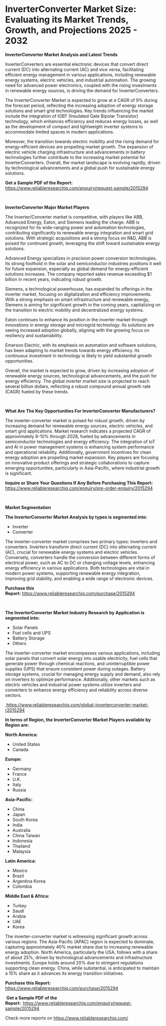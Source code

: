 <p><h1>InverterConverter Market Size: Evaluating its Market Trends, Growth, and Projections 2025 - 2032</h1></p><p><strong>InverterConverter Market Analysis and Latest Trends</strong></p>
<p><p>InverterConverters are essential electronic devices that convert direct current (DC) into alternating current (AC) and vice versa, facilitating efficient energy management in various applications, including renewable energy systems, electric vehicles, and industrial automation. The growing need for advanced power electronics, coupled with the rising investments in renewable energy sources, is driving the demand for InverterConverters.</p><p>The InverterConverter Market is expected to grow at a CAGR of 9% during the forecast period, reflecting the increasing adoption of energy storage solutions and smart grid technologies. Key trends influencing the market include the integration of IGBT (Insulated Gate Bipolar Transistor) technology, which enhances efficiency and reduces energy losses, as well as the development of compact and lightweight inverter systems to accommodate limited spaces in modern applications.</p><p>Moreover, the transition towards electric mobility and the rising demand for energy-efficient devices are propelling market growth. The expansion of electric vehicle charging infrastructure and advancements in battery technologies further contribute to the increasing market potential for InverterConverters. Overall, the market landscape is evolving rapidly, driven by technological advancements and a global push for sustainable energy solutions.</p></p>
<p><strong>Get a Sample PDF of the Report:&nbsp;</strong> <a href="https://www.reliableresearchiq.com/enquiry/request-sample/2015294?utm_campaign=1581&utm_medium=2&utm_source=Github&utm_content=ia&utm_term=17012025&utm_id=inverterconverter">https://www.reliableresearchiq.com/enquiry/request-sample/2015294</a></p>
<p>&nbsp;</p>
<p><strong>InverterConverter Major Market Players</strong></p>
<p><p>The Inverter/Converter market is competitive, with players like ABB, Advanced Energy, Eaton, and Siemens leading the charge. ABB is recognized for its wide-ranging power and automation technologies, contributing significantly to renewable energy integration and smart grid solutions. With strategic acquisitions and a strong focus on R&D, ABB is poised for continued growth, leveraging the shift toward sustainable energy solutions. </p><p>Advanced Energy specializes in precision power conversion technologies. Its strong foothold in the solar and semiconductor industries positions it well for future expansion, especially as global demand for energy-efficient solutions increases. The company reported sales revenue exceeding $1 billion in recent years, indicating robust growth.</p><p>Siemens, a technological powerhouse, has expanded its offerings in the inverter market, focusing on digitalization and efficiency improvements. With a strong emphasis on smart infrastructure and renewable energy, Siemens is aiming for significant growth in the coming years, capitalizing on the transition to electric mobility and decentralized energy systems.</p><p>Eaton continues to enhance its position in the inverter market through innovations in energy storage and microgrid technology. Its solutions are seeing increased adoption globally, aligning with the growing focus on resiliency and sustainability.</p><p>Emerson Electric, with its emphasis on automation and software solutions, has been adapting to market trends towards energy efficiency. Its continuous investment in technology is likely to yield substantial growth opportunities.</p><p>Overall, the market is expected to grow, driven by increasing adoption of renewable energy sources, technological advancements, and the push for energy efficiency. The global inverter market size is projected to reach several billion dollars, reflecting a robust compound annual growth rate (CAGR) fueled by these trends.</p></p>
<p>&nbsp;</p>
<p><strong>What Are The Key Opportunities For InverterConverter Manufacturers?</strong></p>
<p><p>The inverter-converter market is poised for robust growth, driven by increasing demand for renewable energy sources, electric vehicles, and smart grid applications. Market research indicates a projected CAGR of approximately 8-10% through 2028, fueled by advancements in semiconductor technologies and energy efficiency. The integration of IoT and AI in power management systems is enhancing system performance and operational reliability. Additionally, government incentives for clean energy adoption are propelling market expansion. Key players are focusing on innovative product offerings and strategic collaborations to capture emerging opportunities, particularly in Asia-Pacific, where industrial growth is significant.</p></p>
<p><strong>Inquire or Share Your Questions If Any Before Purchasing This Report:</strong> <a href="https://www.reliableresearchiq.com/enquiry/pre-order-enquiry/2015294?utm_campaign=1581&utm_medium=2&utm_source=Github&utm_content=ia&utm_term=17012025&utm_id=inverterconverter">https://www.reliableresearchiq.com/enquiry/pre-order-enquiry/2015294</a></p>
<p>&nbsp;</p>
<p><strong>Market Segmentation</strong></p>
<p><strong>The InverterConverter Market Analysis by types is segmented into:</strong></p>
<p><ul><li>Inverter</li><li>Converter</li></ul></p>
<p><p>The inverter-converter market comprises two primary types: inverters and converters. Inverters transform direct current (DC) into alternating current (AC), crucial for renewable energy systems and electric vehicles. Conversely, converters handle the conversion between different forms of electrical power, such as AC to DC or changing voltage levels, enhancing energy efficiency in various applications. Both technologies are vital in modern power systems, supporting renewable energy integration, improving grid stability, and enabling a wide range of electronic devices.</p></p>
<p><strong>Purchase this Report:&nbsp;</strong><a href="https://www.reliableresearchiq.com/purchase/2015294?utm_campaign=1581&utm_medium=2&utm_source=Github&utm_content=ia&utm_term=17012025&utm_id=inverterconverter">https://www.reliableresearchiq.com/purchase/2015294</a></p>
<p>&nbsp;</p>
<p><strong>The InverterConverter Market Industry Research by Application is segmented into:</strong></p>
<p><ul><li>Solar Panels</li><li>Fuel cells and UPS</li><li>Battery Storage</li><li>Others</li></ul></p>
<p><p>The inverter-converter market encompasses various applications, including solar panels that convert solar energy into usable electricity, fuel cells that generate power through chemical reactions, and uninterruptible power supplies (UPS) that ensure consistent power during outages. Battery storage systems, crucial for managing energy supply and demand, also rely on inverters to optimize performance. Additionally, other markets such as electric vehicles and industrial power systems utilize inverters and converters to enhance energy efficiency and reliability across diverse sectors.</p></p>
<p><a href="https://www.reliableresearchiq.com/global-inverterconverter-market-r2015294?utm_campaign=1581&utm_medium=2&utm_source=Github&utm_content=ia&utm_term=17012025&utm_id=inverterconverter">&nbsp;https://www.reliableresearchiq.com/global-inverterconverter-market-r2015294</a></p>
<p><strong>In terms of Region, the InverterConverter Market Players available by Region are:</strong></p>
<p>
    <p> <strong> North America: </strong>
        <ul>
            <li>United States</li>
            <li>Canada</li>
        </ul>
        </p> 
    <p> <strong> Europe: </strong>
        <ul>
            <li>Germany</li>
            <li>France</li>
            <li>U.K.</li>
            <li>Italy</li>
            <li>Russia</li>
        </ul>
        </p> 
    <p> <strong> Asia-Pacific: </strong>
        <ul>
            <li>China</li>
            <li>Japan</li>
            <li>South Korea</li>
            <li>India</li>
            <li>Australia</li>
            <li>China Taiwan</li>
            <li>Indonesia</li>
            <li>Thailand</li>
            <li>Malaysia</li>
        </ul>
        </p> 
    <p> <strong> Latin America: </strong>
        <ul>
            <li>Mexico</li>
            <li>Brazil</li>
            <li>Argentina Korea</li>
            <li>Colombia</li>
        </ul>
        </p> 
    <p> <strong> Middle East & Africa: </strong>
        <ul>
            <li>Turkey</li>
            <li>Saudi</li>
            <li>Arabia</li>
            <li>UAE</li>
            <li>Korea</li>
        </ul>
    </p>
    </p>
<p><p>The inverter-converter market is witnessing significant growth across various regions. The Asia-Pacific (APAC) region is expected to dominate, capturing approximately 40% market share due to increasing renewable energy adoption. North America, particularly the USA, follows with a share of about 25%, driven by technological advancements and infrastructure investments. Europe holds around 20% due to stringent regulations supporting clean energy. China, while substantial, is anticipated to maintain a 15% share as it advances its energy transition initiatives.</p></p>
<p><strong>Purchase this Report: </strong><a href="https://www.reliableresearchiq.com/purchase/2015294?utm_campaign=1581&utm_medium=2&utm_source=Github&utm_content=ia&utm_term=17012025&utm_id=inverterconverter">https://www.reliableresearchiq.com/purchase/2015294</a></p>
<p>&nbsp;<strong>Get a Sample PDF of the Report:&nbsp;&nbsp;</strong><a href="https://www.reliableresearchiq.com/enquiry/request-sample/2015294?utm_campaign=1581&utm_medium=2&utm_source=Github&utm_content=ia&utm_term=17012025&utm_id=inverterconverter">https://www.reliableresearchiq.com/enquiry/request-sample/2015294</a></p>
<p><strong></strong></p>
<p>Check more reports on <a href="https://www.reliableresearchiq.com/?utm_campaign=1581&utm_medium=2&utm_source=Github&utm_content=ia&utm_term=17012025&utm_id=inverterconverter">https://www.reliableresearchiq.com/</a></p>